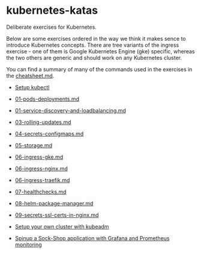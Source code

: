 # kubernetes-katas
Deliberate exercises for Kubernetes.

Below are some exercises ordered in the way we think it makes sence to introduce
Kubernetes concepts.  There are tree variants of the ingress exercise - one of
them is Google Kubernetes Engine (gke) specific, whereas the two others are
generic and should work on any Kubernetes cluster.

You can find a summary of many of the commands used in the exercises in the
[cheatsheet.md](cheatsheet.md).

* [Setup kubectl](00-setup-kubectl.md)
* [01-pods-deployments.md](01-pods-deployments.md)
* [01-service-discovery-and-loadbalancing.md](01-service-discovery-and-loadbalancing.md)
* [03-rolling-updates.md](03-rolling-updates.md)
* [04-secrets-configmaps.md](04-secrets-configmaps.md)
* [05-storage.md](05-storage.md)
* [06-ingress-gke.md](06-ingress-gke.md)
* [06-ingress-nginx.md](06-ingress-nginx.md)
* [06-ingress-traefik.md](06-ingress-traefik.md)
* [07-healthchecks.md](07-healthchecks.md)
* [08-helm-package-manager.md](08-helm-package-manager.md)
* [09-secrets-ssl-certs-in-nginx.md](09-secrets-ssl-certs-in-nginx.md)

* [Setup your own cluster with kubeadm](beyond-this-course-setting-up-your-own.md)
* [Spinup a Sock-Shop application with Grafana and Prometheus monitoring](sock-shop/README.md)